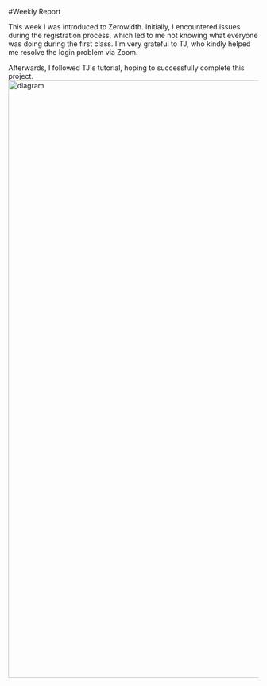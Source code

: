 #Weekly Report 


This week I was introduced to Zerowidth. Initially, I encountered issues during the registration process, which led to me not knowing what everyone was doing during the first class. I'm very grateful to TJ, who kindly helped me resolve the login problem via Zoom.

Afterwards, I followed TJ's tutorial, hoping to successfully complete this project.
<img width="1200" alt="diagram" src="assets/103101.jpg">
